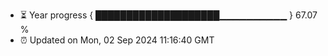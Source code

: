 - ⏳ Year progress { ████████████████████▁▁▁▁▁▁▁▁▁▁ } 67.07 %
- ⏰ Updated on Mon, 02 Sep 2024 11:16:40 GMT

